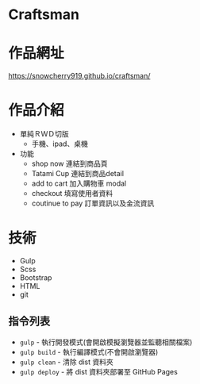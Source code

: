 # Craftsman

# 作品網址
https://snowcherry919.github.io/craftsman/

# 作品介紹
- 單純ＲＷＤ切版
  - 手機、ipad、桌機
- 功能
  - shop now 連結到商品頁
  - Tatami Cup 連結到商品detail
  - add to cart 加入購物車 modal
  - checkout 填寫使用者資料
  - coutinue to pay 訂單資訊以及金流資訊
# 技術
  - Gulp
  - Scss
  - Bootstrap
  - HTML
  - git
  
## 指令列表

- `gulp` - 執行開發模式(會開啟模擬瀏覽器並監聽相關檔案)
- `gulp build` - 執行編譯模式(不會開啟瀏覽器)
- `gulp clean` - 清除 dist 資料夾
- `gulp deploy` - 將 dist 資料夾部署至 GitHub Pages


